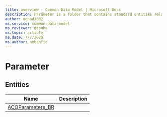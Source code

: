 ```yaml
---
title: overview - Common Data Model | Microsoft Docs
description: Parameter is a folder that contains standard entities related to the Common Data Model.
author: nenad1002
ms.service: common-data-model
ms.reviewer: deonhe
ms.topic: article
ms.date: 7/7/2020
ms.author: nebanfic
---
```


# Parameter


## Entities

|Name|Description|
|---|---|
|[ACOParameters_BR](ACOParameters_BR.md)||
